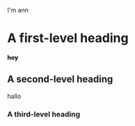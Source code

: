 I'm ann
# A first-level heading
**~~hey~~**
## A second-level heading
 hallo
### A third-level heading

